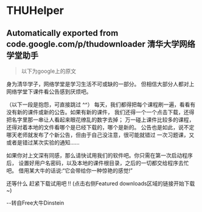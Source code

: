# THUHelper
Automatically exported from code.google.com/p/thudownloader
清华大学网络学堂助手
----------
>以下为google上的原文

身为清华学子，网络学堂是学习生活不可或缺的一部分。 但相信大部分人都对上网络学堂下课件看公告感到厌烦吧。

（以下一段是抱怨，可直接跳过 ^^） 每天，我们都得把每个课程刷一遍，看看有没有新的课件或新的公告。如果有新的课件， 我们还得一个一个点击下载，还得把名字里那一串让人看起来眼花缭乱的数字去掉； 万一碰上课件比较多的课程，还得对着本地的文件看哪个是已经下载的，哪个是新的。 公告也是如此，说不定哪天老师就发布了个新公告，但由于自己没注意，很可能就错过 一次习题课，又或者是错过某次实验的通知......

如果你对上文深有同感，那么请快试用我们的软件吧。你只需在第一次启动程序后， 设置好用户名密码，以及本地的课件根目录，之后的一切都交给程序去忙吧。 借用某大牛的话说:“它会带给你一种惊艳的感觉!”

还等什么 赶紧下载试用吧 !! (点击右侧Featured downloads区域的链接开始下载~)

--转自Free大牛Dinstein 
